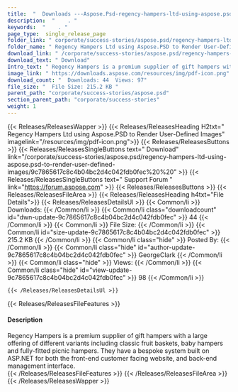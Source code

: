 ```yaml
---
title:  "  Downloads ---Aspose.Psd-regency-hampers-ltd-using-aspose.psd-to-render-user-defined-images . " 
description:  "    . " 
keywords:  "    . " 
page_type:  single_release_page
folder_link: " corporate/success-stories/aspose.psd/regency-hampers-ltd-using-aspose.psd-to-render-user-defined-images/"
folder_name: " Regency Hampers Ltd using Aspose.PSD to Render User-Defined Images"
download_link: " /corporate/success-stories/aspose.psd/regency-hampers-ltd-using-aspose.psd-to-render-user-defined-images/9c7865617c8c4b04bc2d4c042fdb0fec"
download_text: " Download"
Intro_text: " Regency Hampers is a premium supplier of gift hampers with a large offering of d..."
image_link: " https://downloads.aspose.com/resources/img/pdf-icon.png"
download_count: "  Downloads: 44  Views: 97"
file_size: "  File Size: 215.2 KB "
parent_path: "corporate/success-stories/aspose.psd"
section_parent_path: "corporate/success-stories"
weight: 1 
---
```


{{< Releases/ReleasesWapper >}}
  {{< Releases/ReleasesHeading H2txt=" Regency Hampers Ltd using Aspose.PSD to Render User-Defined Images" imagelink="/resources/img/pdf-icon.png">}}
  {{< Releases/ReleasesButtons >}}
    {{< Releases/ReleasesSingleButtons text=" Download" link="/corporate/success-stories/aspose.psd/regency-hampers-ltd-using-aspose.psd-to-render-user-defined-images/9c7865617c8c4b04bc2d4c042fdb0fec%20%20" >}}
    {{< Releases/ReleasesSingleButtons text=" Support Forum " link="https://forum.aspose.com" >}}
  {{< Releases/ReleasesButtons >}}
  {{< Releases/ReleasesFileArea >}}
    {{< Releases/ReleasesHeading h4txt="File Details">}}
    {{< Releases/ReleasesDetailsUl >}}
            {{< Common/li  >}} Downloads: {{< /Common/li >}} 
      {{< Common/li class="downloadcount" id="dwn-update-9c7865617c8c4b04bc2d4c042fdb0fec" >}} 44 {{< /Common/li >}} 
      {{< Common/li  >}} File Size: {{< /Common/li >}} 
      {{< Common/li id="size-update-9c7865617c8c4b04bc2d4c042fdb0fec" >}} 215.2 KB {{< /Common/li >}} 
      {{< Common/li  class="hide" >}} Posted By: {{< /Common/li >}} 
      {{< Common/li class="hide" id="author-update-9c7865617c8c4b04bc2d4c042fdb0fec" >}} GeorgeClark {{< /Common/li >}} 
      {{< Common/li class="hide"  >}} Views: {{< /Common/li >}} 
      {{< Common/li class="hide" id="view-update-9c7865617c8c4b04bc2d4c042fdb0fec" >}} 98 {{< /Common/li >}} 

    {{< /Releases/ReleasesDetailsUl >}}

  {{< Releases/ReleasesFileFeatures >}}
      <h4>Description</h4><div class="HTMLDescription">Regency Hampers is a premium supplier of gift hampers with a large offering of different variants including classic fruit baskets, baby hampers and fully-fitted picnic hampers. They have a bespoke system built on ASP.NET for both the front-end customer facing website, and back-end management interface.</div>
  {{< /Releases/ReleasesFileFeatures >}}
 {{< /Releases/ReleasesFileArea >}}
{{< /Releases/ReleasesWapper >}}


